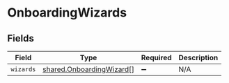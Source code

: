 # OnboardingWizards


## Fields

| Field                                                                       | Type                                                                        | Required                                                                    | Description                                                                 |
| --------------------------------------------------------------------------- | --------------------------------------------------------------------------- | --------------------------------------------------------------------------- | --------------------------------------------------------------------------- |
| `wizards`                                                                   | [shared.OnboardingWizard](../../../sdk/models/shared/onboardingwizard.md)[] | :heavy_minus_sign:                                                          | N/A                                                                         |